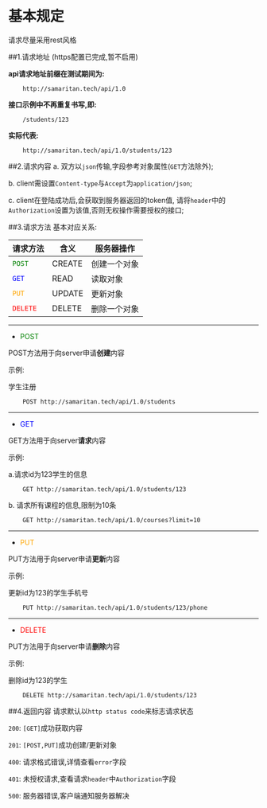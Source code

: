 # 基本规定

请求尽量采用rest风格

##1.请求地址
(https配置已完成,暂不启用)

**api请求地址前缀在测试期间为:**

        http://samaritan.tech/api/1.0
**接口示例中不再重复书写,即:**

        /students/123
**实际代表:**

        http://samaritan.tech/api/1.0/students/123

##2.请求内容
a. 双方以`json`传输,字段参考对象属性(`GET`方法除外);

b. client需设置`Content-type`与`Accept`为`application/json`;

c. client在登陆成功后,会获取到服务器返回的token值,
请将`header`中的`Authorization`设置为该值,否则无权操作需要授权的接口;

##3.请求方法
基本对应关系:


**请求方法** | **含义** | **服务器操作** 
---------|----------|--------------
<font color=green>`POST`</font>|CREATE|创建一个对象
<font color=blue>`GET`</font>|READ|读取对象
<font color=orange>`PUT`</font>|UPDATE|更新对象
<font color=red>`DELETE`</font>|DELETE|删除一个对象
---

* <font color=green>POST</font>

POST方法用于向server申请**创建**内容

示例: 

学生注册

        POST http://samaritan.tech/api/1.0/students

---
* <font color=blue>GET</font>

GET方法用于向server**请求**内容

示例:

a.请求id为123学生的信息

        GET http://samaritan.tech/api/1.0/students/123
b. 请求所有课程的信息,限制为10条

        GET http://samaritan.tech/api/1.0/courses?limit=10

---
* <font color=orange>PUT</font>

PUT方法用于向server申请**更新**内容

示例: 

更新id为123的学生手机号

        PUT http://samaritan.tech/api/1.0/students/123/phone

---

* <font color=red>DELETE</font>

PUT方法用于向server申请**删除**内容

示例: 

删除id为123的学生

        DELETE http://samaritan.tech/api/1.0/students/123


##4.返回内容
请求默认以`http status code`来标志请求状态

`200`: `[GET]`成功获取内容

`201`: `[POST,PUT]`成功创建/更新对象

`400`: 请求格式错误,详情查看`error`字段

`401`: 未授权请求,查看请求`header`中`Authorization`字段

`500`: 服务器错误,客户端通知服务器解决
